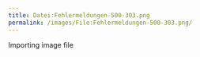 ```yaml
---
title: Datei:Fehlermeldungen-500-303.png
permalink: /images/File:Fehlermeldungen-500-303.png/
---
```


Importing image file